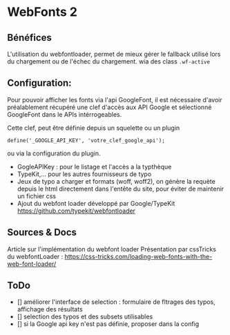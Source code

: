 # WebFonts 2

## Bénéfices

L'utilisation du webfontloader,
permet de mieux gérer le fallback utilisé lors du chargement
ou de l'échec du chargement. wia des class `.wf-active`

## Configuration:

Pour pouvoir afficher les fonts via l'api GoogleFont, il est nécessaire d'avoir
préalablement récupéré une clef d'accès aux API Google et sélectionné GoogleFont dans
le APIs intérrogeables.

Cette clef, peut être définie depuis un squelette ou un plugin

```
define('_GOOGLE_API_KEY', 'votre_clef_google_api');
```

ou via la configuration du plugin.




- GogleAPIKey : pour le listage et l'accès a la typthèque
- TypeKit,… pour les autres fournisseurs de typo
- Jeux de typo a charger et formats (woff, woff2), on génère la requète  
depuis le html directement dans l'entête du site, pour éviter de maintenir un fichier css
- Ajout du webfont loader développé par Google/TypeKit  
https://github.com/typekit/webfontloader


## Sources & Docs

Article sur l'implémentation du webfont loader
Présentation par cssTricks du webfontLoader :
https://css-tricks.com/loading-web-fonts-with-the-web-font-loader/


## ToDo

- [] améliorer l'interface de selection : formulaire de fltrages des typos, affichage des résultats
- [] selection des typos et des subsets utilisables
- [] si la Google api key n'est pas définie, proposer dans la config